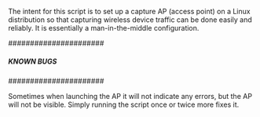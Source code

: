 The intent for this script is to set up a capture AP (access point) on a Linux distribution so that capturing wireless device traffic can be done easily and reliably. It is essentially a man-in-the-middle configuration.


######################
##### KNOWN BUGS #####
######################

Sometimes when launching the AP it will not indicate any errors, but the AP will not be visible. Simply running the script once or twice more fixes it.
